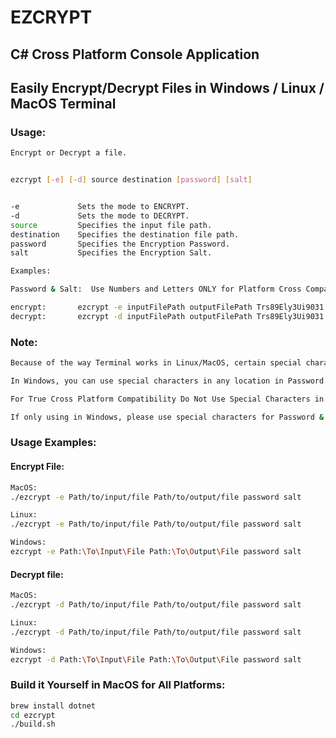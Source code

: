 # EZCRYPT


## C# Cross Platform Console Application 


## Easily Encrypt/Decrypt Files in Windows / Linux / MacOS Terminal

### Usage:

```sh
Encrypt or Decrypt a file.


ezcrypt [-e] [-d] source destination [password] [salt]


-e             Sets the mode to ENCRYPT.
-d             Sets the mode to DECRYPT.
source         Specifies the input file path.
destination    Specifies the destination file path.
password       Specifies the Encryption Password.
salt           Specifies the Encryption Salt.

Examples:

Password & Salt:  Use Numbers and Letters ONLY for Platform Cross Compatibility

encrypt:       ezcrypt -e inputFilePath outputFilePath Trs89Ely3Ui9031 89073ey38Y6uwq90bn
decrypt:       ezcrypt -d inputFilePath outputFilePath Trs89Ely3Ui9031 89073ey38Y6uwq90bn
```

### Note:

```sh
Because of the way Terminal works in Linux/MacOS, certain special characters cause issues in Password & Salt.

In Windows, you can use special characters in any location in Password & Salt with No Issues.

For True Cross Platform Compatibility Do Not Use Special Characters in Password & Salt.

If only using in Windows, please use special characters for Password & Salt
```

### Usage Examples:


#### Encrypt File:

```sh
MacOS:
./ezcrypt -e Path/to/input/file Path/to/output/file password salt

Linux:
./ezcrypt -e Path/to/input/file Path/to/output/file password salt

Windows:
ezcrypt -e Path:\To\Input\File Path:\To\Output\File password salt
```

#### Decrypt file:

```sh
MacOS:
./ezcrypt -d Path/to/input/file Path/to/output/file password salt

Linux:
./ezcrypt -d Path/to/input/file Path/to/output/file password salt

Windows:
ezcrypt -d Path:\To\Input\File Path:\To\Output\File password salt
```


### Build it Yourself in MacOS for All Platforms:

```sh
brew install dotnet
cd ezcrypt
./build.sh
```
